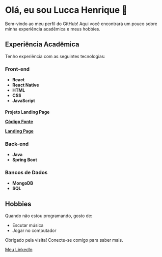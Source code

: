 <h1>Olá, eu sou Lucca Henrique 👋</h1>

<p>Bem-vindo ao meu perfil do GitHub! Aqui você encontrará um pouco sobre minha experiência acadêmica e meus hobbies.</p>

<h2>Experiência Acadêmica</h2>
<p>Tenho experiência com as seguintes tecnologias:</p>

<h3>Front-end</h3>
<ul>
  <li><strong>React</strong></li>
  <li><strong>React Native</strong></li>
  <li><strong>HTML</strong></li>
  <li><strong>CSS</strong></li>
  <li><strong>JavaScript</strong></li>
</ul>

<h4> Projeto Landing Page
  <p><a href="https://github.com/luccaHEN/Precision-LandingPage">Código Fonte</a></p>
  <p><a href="https://lukkzhs.github.io/PrecisionV1/">Landing Page</a></p>

<h3>Back-end</h3>
<ul>
  <li><strong>Java</strong></li>
  <li><strong>Spring Boot</strong></li>
</ul>

<h3>Bancos de Dados</h3>
<ul>
  <li><strong>MongoDB</strong></li>
  <li><strong>SQL</strong></li>
</ul>

<h2>Hobbies</h2>
<p>Quando não estou programando, gosto de:</p>
<ul>
  <li>Escutar música</li>
  <li>Jogar no computador</li>
</ul>

<footer>
  <p>Obrigado pela visita! Conecte-se comigo para saber mais.</p>
  <p><a href="https://www.linkedin.com/in/lucca-sousa-51787b27a/" target="_blank">Meu LinkedIn</a></p>
</footer>

